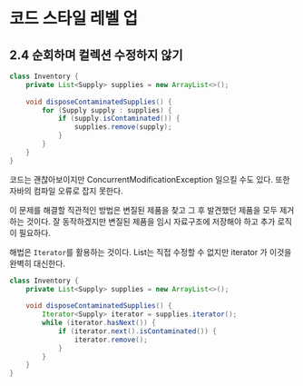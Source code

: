 # 코드 스타일 레벨 업

## 2.4 순회하며 컬렉션 수정하지 않기

```java
class Inventory {
    private List<Supply> supplies = new ArrayList<>();
    
    void disposeContaminatedSupplies() {
        for (Supply supply : supplies) {
            if (supply.isContaminated()) {
                supplies.remove(supply);
            }
        }
    }
}
```

코드는 괜찮아보이지만 ConcurrentModificationException 일으킬 수도 있다. 또한 자바의 컴파일 오류로 잡지 못한다.

이 문제를 해결할 직관적인 방법은 변질된 제품을 찾고 그 후 발견했던 제품을 모두 제거하는 것이다.
잘 동작하겠지만 변질된 제품을 임시 자료구조에 저장해야 하고 추가 로직이 필요하다.

해법은 `Iterator`를 활용하는 것이다. List는 직접 수정할 수 없지만 iterator 가 이것을 완벽히 대신한다.

```java
class Inventory {
    private List<Supply> supplies = new ArrayList<>();
    
    void disposeContaminatedSupplies() {
        Iterator<Supply> iterator = supplies.iterator();
        while (iterator.hasNext()) {
            if (iterator.next().isContaminated()) {
                iterator.remove();
            }
        }
    }
}
```
